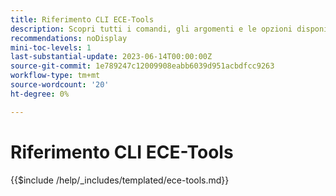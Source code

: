 ```yaml
---
title: Riferimento CLI ECE-Tools
description: Scopri tutti i comandi, gli argomenti e le opzioni disponibili per lo strumento della riga di comando Adobe Commerce ECE-Tools.
recommendations: noDisplay
mini-toc-levels: 1
last-substantial-update: 2023-06-14T00:00:00Z
source-git-commit: 1e789247c12009908eabb6039d951acbdfcc9263
workflow-type: tm+mt
source-wordcount: '20'
ht-degree: 0%

---
```


# Riferimento CLI ECE-Tools

{{$include /help/_includes/templated/ece-tools.md}}
